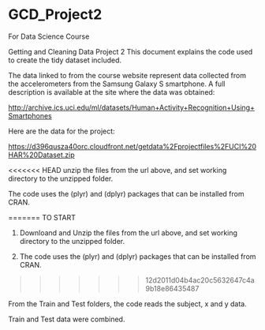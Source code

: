# GCD_Project2
For Data Science Course

Getting and Cleaning Data Project 2
This document explains the code used to create the tidy dataset included.

The data linked to from the course website represent data collected from the accelerometers from the Samsung Galaxy S smartphone. A full description is available at the site where the data was obtained:

http://archive.ics.uci.edu/ml/datasets/Human+Activity+Recognition+Using+Smartphones

Here are the data for the project:

https://d396qusza40orc.cloudfront.net/getdata%2Fprojectfiles%2FUCI%20HAR%20Dataset.zip

<<<<<<< HEAD
unzip the files from the url above, and set working directory to the unzipped folder.

The code uses the (plyr) and (dplyr) packages that can be installed from CRAN.

=======
TO START

1. Downloand and Unzip the files from the url above, and set working directory to the unzipped folder.

2. The code uses the (plyr) and (dplyr) packages that can be installed from CRAN.
>>>>>>> 12d2011d04b4ac20c5632647c4a9b18e86435487


From the Train and Test folders, the code reads the subject, x and y data.

Train and Test data were combined.


